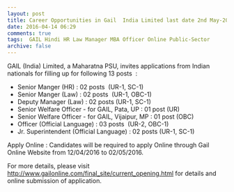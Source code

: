 ```yaml
---
layout: post
title: Career Opportunities in Gail  India Limited last date 2nd May-2016   
date: 2016-04-14 06:29
comments: true
tags:  GAIL Hindi HR Law Manager MBA Officer Online Public-Sector 
archive: false
---
```

GAIL (India) Limited, a Maharatna PSU, invites applications from Indian nationals for filling up for following 13 posts  :  

- Senior Manger (HR) : 02 posts  (UR-1, SC-1)
- Senior Manger (Law) : 02 posts  (UR-1, OBC-1)
- Deputy Manager (Law) : 02 posts (UR-1, SC-1)
- Senior Welfare Officer - for GAIL, Pata, UP : 01 post (UR)
- Senior Welfare Officer - for GAIL, Vijaipur, MP : 01 post (OBC)
- Officer (Official Language) : 03 posts  (UR-2, OBC-1)
- Jr. Superintendent (Official Language) : 02 posts (UR-1, SC-1)  

Apply Online : Candidates will be required to apply Online through Gail Online Website from 12/04/2016 to 02/05/2016. 

For more details, please visit <http://www.gailonline.com/final_site/current_opening.html> for details and online submission of application. 